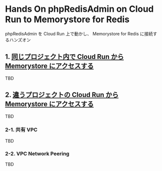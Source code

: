 # Hands On phpRedisAdmin on Cloud Run to Memorystore for Redis

phpRedisAdmin を Cloud Run 上で動かし、 Memorystore for Redis に接続するハンズオン

## 1. [同じプロジェクト内で Cloud Run から Memorystore にアクセスする](./same-projects/)

TBD

## 2. [違うプロジェクトの Cloud Run から Memorystore にアクセスする](./different-projects/)

TBD

### 2-1. 共有 VPC

TBD

### 2-2. VPC Network Peering

TBD
